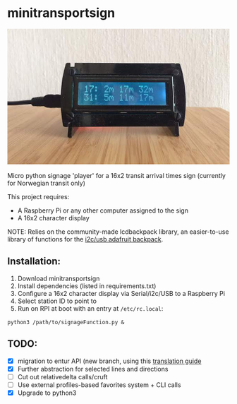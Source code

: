 # minitransportsign
![Transit sign with downtown tram 17 and bus 31 and next three departures for each](example.jpg "example of output")

Micro python signage 'player' for a 16x2 transit arrival times sign (currently for
Norwegian transit only)

This project requires:
- A Raspberry Pi or any other computer assigned to the sign
- A 16x2 character display  

NOTE: Relies on the community-made lcdbackpack library, an easier-to-use library of functions for the [i2c/usb adafruit backpack](https://www.adafruit.com/product/782).

## Installation:

1. Download minitransportsign
2. Install dependencies (listed in requirements.txt)
3. Configure a 16x2 character display via Serial/i2c/USB to a Raspberry Pi
4. Select station ID to point to
5. Run on RPI at boot with an entry at `/etc/rc.local`:
```
python3 /path/to/signageFunction.py &
```

## TODO:
- [x] migration to entur API (new branch, using this [translation guide](https://rutebanken.atlassian.net/wiki/spaces/PUBLIC/pages/319586310/Migrering+reises+k+API+1.1+-+2.0)
- [x] Further abstraction for selected lines and directions
- [ ] Cut out relativedelta calls/cruft
- [ ] Use external profiles-based favorites system + CLI calls
- [X] Upgrade to python3
